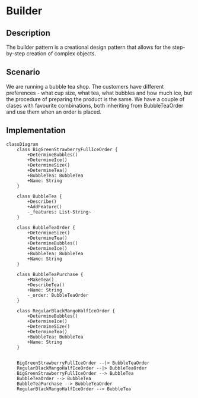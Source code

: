 ﻿# Builder

## Description

The builder pattern is a creational design pattern 
that allows for the step-by-step creation of complex 
objects.

## Scenario

We are running a bubble tea shop. The customers have
different preferences - what cup size, what tea,
what bubbles and how much ice, but the procedure of
preparing the product is the same. We have a couple 
of clases with favourite combinations, both
inheriting from BubbleTeaOrder and use them when an
order is placed.

## Implementation

```mermaid
classDiagram
    class BigGreenStrawberryFullIceOrder {
        +DetermineBubbles()
        +DetermineIce()
        +DetermineSize()
        +DetermineTea()
        +BubbleTea: BubbleTea
        +Name: String
    }

    class BubbleTea {
        +Describe()
        +AddFeature()
        -_features: List~String~
    }

    class BubbleTeaOrder {
        +DetermineSize()
        +DetermineTea()
        +DetermineBubbles()
        +DetermineIce()
        +BubbleTea: BubbleTea
        +Name: String
    }

    class BubbleTeaPurchase {
        +MakeTea()
        +DescribeTea()
        +Name: String
        -_order: BubbleTeaOrder
    }

    class RegularBlackMangoHalfIceOrder {
        +DetermineBubbles()
        +DetermineIce()
        +DetermineSize()
        +DetermineTea()
        +BubbleTea: BubbleTea
        +Name: String
    }


    BigGreenStrawberryFullIceOrder --|> BubbleTeaOrder
    RegularBlackMangoHalfIceOrder --|> BubbleTeaOrder
    BigGreenStrawberryFullIceOrder --> BubbleTea
    BubbleTeaOrder --> BubbleTea
    BubbleTeaPurchase --> BubbleTeaOrder
    RegularBlackMangoHalfIceOrder --> BubbleTea

```
